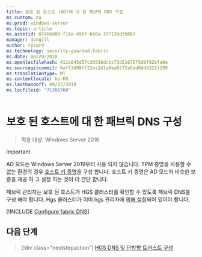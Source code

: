 ```yaml
---
title: 보호 된 호스트 (AD)에 대 한 패브릭 DNS 구성
ms.custom: na
ms.prod: windows-server
ms.topic: article
ms.assetid: 074b6d09-f16e-49bf-b88a-377139d35067
manager: dongill
author: rpsqrd
ms.technology: security-guarded-fabric
ms.date: 08/29/2018
ms.openlocfilehash: 411b845d57c36916dcbc73d51675f5d9f92bfa0e
ms.sourcegitcommit: 6aff3d88ff22ea141a6ea6572a5ad8dd6321f199
ms.translationtype: MT
ms.contentlocale: ko-KR
ms.lasthandoff: 09/27/2019
ms.locfileid: "71386760"
---
```

# <a name="configure-the-fabric-dns-for-guarded-hosts"></a>보호 된 호스트에 대 한 패브릭 DNS 구성

>적용 대상: Windows Server 2016


>[!IMPORTANT]
>AD 모드는 Windows Server 2019부터 사용 되지 않습니다. TPM 증명을 사용할 수 없는 환경의 경우 [호스트 키 증명](guarded-fabric-initialize-hgs-key-mode.md)을 구성 합니다. 호스트 키 증명은 AD 모드와 비슷한 보증을 제공 하 고 설정 하는 것이 더 간단 합니다. 

패브릭 관리자는 보호 된 호스트가 HGS 클러스터를 확인할 수 있도록 패브릭 DNS를 구성 해야 합니다. Hgs 클러스터가 이미 hgs 관리자에 [의해 설정](/WindowsServerDocs/virtualization/guarded-fabric-shielded-vm/guarded-fabric-setting-up-the-host-guardian-service-hgs.md)되어 있어야 합니다.



[!INCLUDE [Configure fabric DNS](../../../includes/guarded-fabric-configure-fabric-dns.md)] 


## <a name="next-step"></a>다음 단계

> [!div class="nextstepaction"]
> [HGS DNS 및 단방향 트러스트 구성](guarded-fabric-configure-dns-forwarding-and-trust.md)
